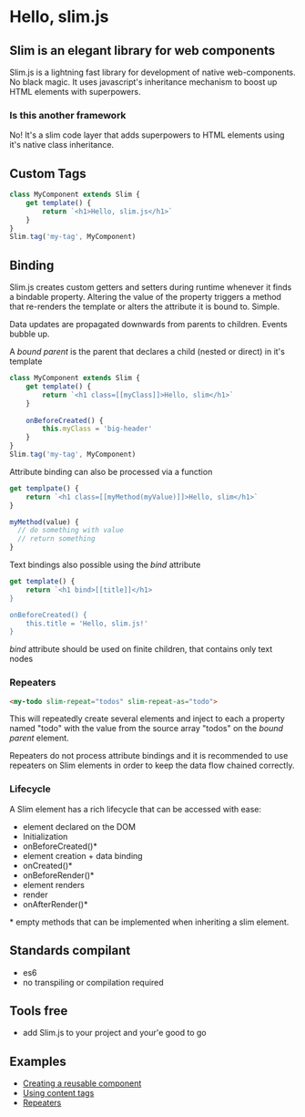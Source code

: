 # Hello, slim.js

## Slim is an elegant library for web components

Slim.js is a lightning fast library for development of native web-components. No black magic.
It uses javascript's inheritance mechanism to boost up HTML elements with superpowers. 

### Is this another framework
No! It's a slim code layer that adds superpowers to HTML elements using it's native class inheritance.

## Custom Tags
```js
class MyComponent extends Slim {
    get template() {
        return `<h1>Hello, slim.js</h1>`
    }
}
Slim.tag('my-tag', MyComponent)
```

## Binding
Slim.js creates custom getters and setters during runtime whenever it finds a bindable property.
Altering the value of the property triggers a method that re-renders the template or alters the
attribute it is bound to. Simple.

Data updates are propagated downwards from parents to children.
Events bubble up.

A *bound parent* is the parent that declares a child (nested or direct) in it's template

```js
class MyComponent extends Slim {
    get template() {
        return `<h1 class=[[myClass]]>Hello, slim</h1>`
    }
    
    onBeforeCreated() {
        this.myClass = 'big-header'
    }
}
Slim.tag('my-tag', MyComponent)
```

Attribute binding can also be processed via a function

```js
get templpate() {
    return `<h1 class=[[myMethod(myValue)]]>Hello, slim</h1>`
}

myMethod(value) {
  // do something with value
  // return something
}
```

Text bindings also possible using the *bind* attribute

```js
get template() {
    return `<h1 bind>[[title]]</h1>
}

onBeforeCreated() {
    this.title = 'Hello, slim.js!'
}
```

*bind* attribute should be used on finite children, that contains only text nodes

### Repeaters
```html
<my-todo slim-repeat="todos" slim-repeat-as="todo">
```

This will repeatedly create several <my-tag> elements and inject to each a property named "todo" with the value from the
source array "todos" on the *bound parent* element.

Repeaters do not process attribute bindings and it is recommended to use repeaters on Slim elements in order to keep the
data flow chained correctly.

### Lifecycle
A Slim element has a rich lifecycle that can be accessed with ease:
- element declared on the DOM
- Initialization
- onBeforeCreated()*
- element creation + data binding
- onCreated()*
- onBeforeRender()*
- element renders
- render
- onAfterRender()*

\* empty methods that can be implemented when inheriting a slim element.

## Standards compilant
- es6
- no transpiling or compilation required

## Tools free
- add Slim.js to your project and your'e good to go

## Examples
- [Creating a reusable component](./creating_a_reusable_component_example.md)
- [Using content tags](./using_content_tag.md)
- [Repeaters](./using_repeaters.md)
